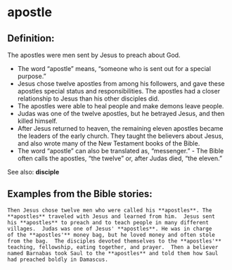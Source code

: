 apostle
=======

Definition:
-----------

The apostles were men sent by Jesus to preach about God.

-   The word “apostle” means, “someone who is sent out for a special
    purpose.”
-   Jesus chose twelve apostles from among his followers, and gave these
    apostles special status and responsibilities. The apostles had a
    closer relationship to Jesus than his other disciples did.
-   The apostles were able to heal people and make demons leave people.
-   Judas was one of the twelve apostles, but he betrayed Jesus, and
    then killed himself.
-   After Jesus returned to heaven, the remaining eleven apostles became
    the leaders of the early church. They taught the believers about
    Jesus, and also wrote many of the New Testament books of the Bible.
-   The word “apostle” can also be translated as, “messenger.” -
The Bible often calls the apostles, “the twelve” or, after Judas
    died, “the eleven.”

See also: **disciple**

Examples from the Bible stories:
--------------------------------

    Then Jesus chose twelve men who were called his **apostles**. The
    **apostles** traveled with Jesus and learned from him.  Jesus sent
    his **apostles** to preach and to teach people in many different
    villages.  Judas was one of Jesus' **apostles**. He was in charge
    of the **apostles'** money bag, but he loved money and often stole
    from the bag.  The disciples devoted themselves to the **apostles'**
    teaching, fellowship, eating together, and prayer.  Then a believer
    named Barnabas took Saul to the **apostles** and told them how Saul
    had preached boldly in Damascus.
